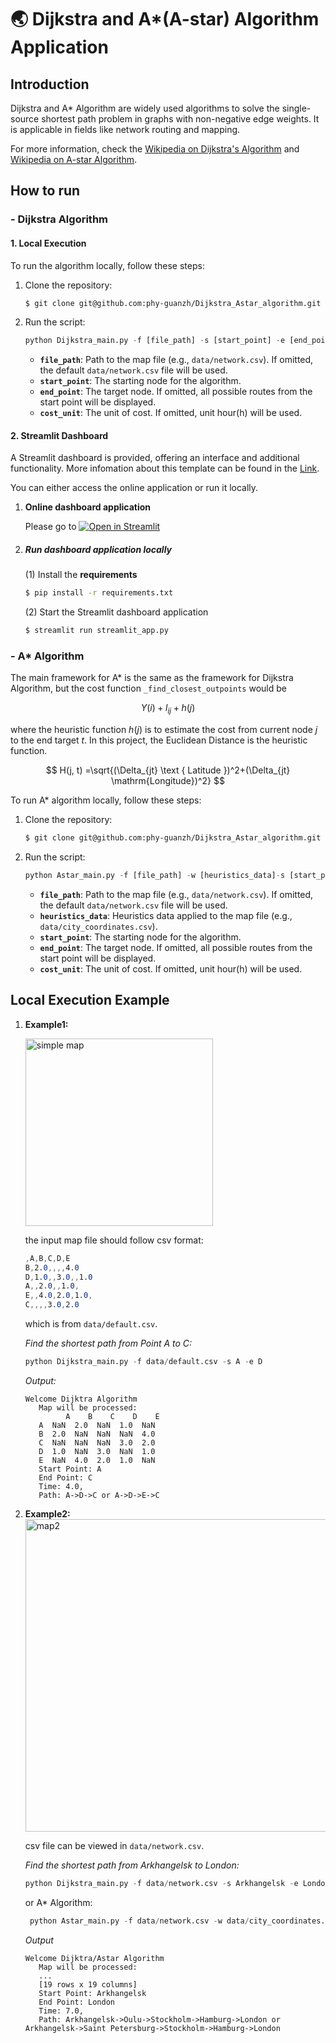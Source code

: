 # 🌏 Dijkstra and A*(A-star) Algorithm Application

## Introduction
Dijkstra and A* Algorithm are  widely used algorithms to solve the single-source shortest path problem in graphs with non-negative edge weights. It is applicable in fields like network routing and mapping.

For more information, check the [Wikipedia on Dijkstra's Algorithm](https://en.wikipedia.org/wiki/Dijkstra%27s_algorithm) 
and [Wikipedia on A-star Algorithm](https://en.wikipedia.org/wiki/A*_search_algorithm).

## How to run

### - Dijkstra Algorithm 

#### 1. Local Execution

To run the algorithm locally, follow these steps:

1. Clone the repository:
   ```bash
   $ git clone git@github.com:phy-guanzh/Dijkstra_Astar_algorithm.git
   ```
2. Run the script:
    ```python
   python Dijkstra_main.py -f [file_path] -s [start_point] -e [end_point] -u [cost_unit]
   ```
   
   - **`file_path`**: Path to the map file (e.g., `data/network.csv`). If omitted, the default `data/network.csv` file will be used.
   - **`start_point`**: The starting node for the algorithm.
   - **`end_point`**: The target node. If omitted, all possible routes from the start point will be displayed.
   - **`cost_unit`**: The unit of cost. If omitted, unit hour(h) will be used.

#### 2. Streamlit Dashboard

A Streamlit dashboard is provided, offering an interface and additional functionality. More infomation about this template can be found in the [Link](https://github.com/streamlit/gdp-dashboard-template).  

You can either access the online application or run it locally.

1. **Online dashboard application**

   Please go to [![Open in Streamlit](https://static.streamlit.io/badges/streamlit_badge_black_white.svg)](https://dashboard-dijkstra-zhe.streamlit.app/)

2. ##### Run dashboard application locally

   (1) Install the **requirements**

   ```bash
   $ pip install -r requirements.txt
   ```

   (2) Start the Streamlit dashboard application

   ```bash
   $ streamlit run streamlit_app.py
   ```

### - A* Algorithm 

The main framework for A* is the same as the framework for Dijkstra Algorithm, but the cost function `_find_closest_outpoints` would be 

$$Y(i) + l_{i j} + h(j)$$ 

where the heuristic function $h(j)$ is to estimate the cost from current node $j$ to the end target $t$. In this project, the Euclidean Distance is the heuristic function.

$$ H(j, t) =\sqrt{(\Delta_{jt} \text { Latitude })^2+(\Delta_{jt} \mathrm{Longitude})^2} $$

To run A* algorithm locally, follow these steps:

1. Clone the repository:
   ```bash
   $ git clone git@github.com:phy-guanzh/Dijkstra_Astar_algorithm.git
   ```
2. Run the script:
    ```python
   python Astar_main.py -f [file_path] -w [heuristics_data]-s [start_point] -e [end_point] -u [cost_unit]
   ```
   
   - **`file_path`**: Path to the map file (e.g., `data/network.csv`). If omitted, the default `data/network.csv` file will be used.
   - **`heuristics_data`**: Heuristics data applied to the map file (e.g., `data/city_coordinates.csv`). 
   - **`start_point`**: The starting node for the algorithm.
   - **`end_point`**: The target node. If omitted, all possible routes from the start point will be displayed.
   - **`cost_unit`**: The unit of cost. If omitted, unit hour(h) will be used.
   
## Local Execution Example

   1. **Example1:** <br>
   
      <img src="plots/Default_map1.png" alt="simple map" width="300">
   
      the input map file should follow csv format:  <br>

      ```css
      ,A,B,C,D,E
      B,2.0,,,,4.0
      D,1.0,,3.0,,1.0
      A,,2.0,,1.0,
      E,,4.0,2.0,1.0,
      C,,,,3.0,2.0
      ```
      which is from `data/default.csv`. <br>
   
      *Find the shortest path from Point A to C:*
      ```python
      python Dijkstra_main.py -f data/default.csv -s A -e D
      ```
        
      *Output:*
      ```
      Welcome Dijktra Algorithm
         Map will be processed: 
               A    B    C    D    E
         A  NaN  2.0  NaN  1.0  NaN
         B  2.0  NaN  NaN  NaN  4.0
         C  NaN  NaN  NaN  3.0  2.0
         D  1.0  NaN  3.0  NaN  1.0
         E  NaN  4.0  2.0  1.0  NaN
         Start Point: A 
         End Point: C 
         Time: 4.0, 
         Path: A->D->C or A->D->E->C 
      ```
   
   
   2. **Example2:** <br>
   <img src = 'plots/Default_map2.png' alt = "map2" width = '500'> <br>
   
      csv file can be viewed in `data/network.csv`.

      *Find the shortest path from Arkhangelsk to London:*
   
      ```python
      python Dijkstra_main.py -f data/network.csv -s Arkhangelsk -e London
      ```
      or A* Algorithm:
      ```python
       python Astar_main.py -f data/network.csv -w data/city_coordinates.csv -s Arkhangelsk -e London
      ```
      *Output*
      ```
      Welcome Dijktra/Astar Algorithm
         Map will be processed: 
         ...
         [19 rows x 19 columns]
         Start Point: Arkhangelsk 
         End Point: London 
         Time: 7.0, 
         Path: Arkhangelsk->Oulu->Stockholm->Hamburg->London or Arkhangelsk->Saint Petersburg->Stockholm->Hamburg->London 
      ```
      